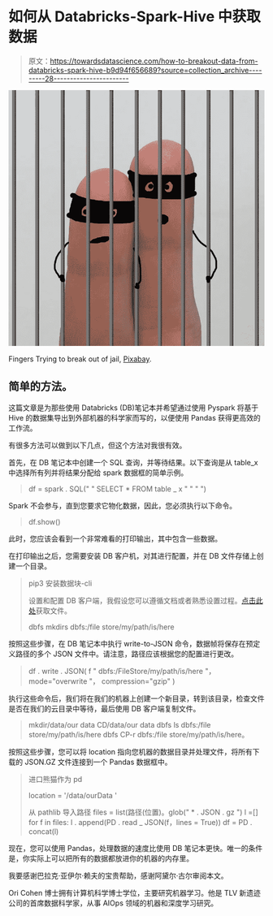 # 如何从 Databricks-Spark-Hive 中获取数据

> 原文：<https://towardsdatascience.com/how-to-breakout-data-from-databricks-spark-hive-b9d94f656689?source=collection_archive---------28----------------------->

![](img/3e8e23cc93a6015afb1b6db75861bab6.png)

Fingers Trying to break out of jail, [Pixabay](https://pixabay.com/photos/thieves-theft-robbery-swag-money-2012538/).

## 简单的方法。

这篇文章是为那些使用 Databricks (DB)笔记本并希望通过使用 Pyspark 将基于 Hive 的数据集导出到外部机器的科学家而写的，以便使用 Pandas 获得更高效的工作流。

有很多方法可以做到以下几点，但这个方法对我很有效。

首先，在 DB 笔记本中创建一个 SQL 查询，并等待结果。以下查询是从 table_x 中选择所有列并将结果分配给 spark 数据框的简单示例。

> df = spark . SQL(" " SELECT * FROM table _ x " " " ")

Spark 不会参与，直到您要求它物化数据，因此，您必须执行以下命令。

> df.show()

此时，您应该会看到一个非常难看的打印输出，其中包含一些数据。

在打印输出之后，您需要安装 DB 客户机，对其进行配置，并在 DB 文件存储上创建一个目录。

> pip3 安装数据块-cli
> 
> 设置和配置 DB 客户端，我假设您可以遵循文档或者熟悉设置过程。[点击此处](https://docs.databricks.com/dev-tools/databricks-cli.html#set-up-the-cli)获取文件。
> 
> dbfs mkdirs dbfs:/file store/my/path/is/here

按照这些步骤，在 DB 笔记本中执行 write-to-JSON 命令，数据帧将保存在预定义路径的多个 JSON 文件中。请注意，路径应该根据您的配置进行更改。

> df . write . JSON(
> f " dbfs:/FileStore/my/path/is/here "，
> mode="overwrite "，
> compression="gzip"
> )

执行这些命令后，我们将在我们的机器上创建一个新目录，转到该目录，检查文件是否在我们的云目录中等待，最后使用 DB 客户端复制文件。

> mkdir/data/our data
> CD/data/our data
> dbfs ls dbfs:/file store/my/path/is/here
> dbfs CP-r dbfs:/file store/my/path/is/here。

按照这些步骤，您可以将 location 指向您机器的数据目录并处理文件，将所有下载的 JSON.GZ 文件连接到一个 Pandas 数据框中。

> 进口熊猫作为 pd
> 
> location = '/data/ourData '
> 
> 从 pathlib 导入路径
> files = list(路径(位置)。glob(" * . JSON . gz ")
> l =[]
> for f in files:
> l . append(PD . read _ JSON(f，lines = True))
> df = PD . concat(l)

现在，您可以使用 Pandas，处理数据的速度比使用 DB 笔记本更快。唯一的条件是，你实际上可以把所有的数据都放进你的机器的内存里。

我要感谢巴拉克·亚伊尔·赖夫的宝贵帮助，感谢阿黛尔·古尔审阅本文。

Ori Cohen 博士拥有计算机科学博士学位，主要研究机器学习。他是 TLV 新遗迹公司的首席数据科学家，从事 AIOps 领域的机器和深度学习研究。